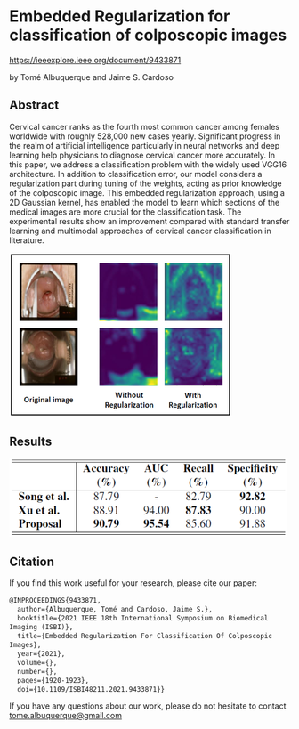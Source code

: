 # Embedded Regularization for classification of colposcopic images

https://ieeexplore.ieee.org/document/9433871

by Tomé Albuquerque and Jaime S. Cardoso

## Abstract
Cervical cancer ranks as the fourth most common cancer among females worldwide with roughly 528,000 new cases yearly. Significant progress in the realm of artificial intelligence particularly in neural networks and deep learning help physicians to diagnose cervical cancer more accurately. In this paper, we address a classification problem with the widely used VGG16 architecture. In addition to classification error, our model considers a regularization part during tuning of the weights, acting as prior knowledge of the colposcopic image. This embedded regularization approach, using a 2D Gaussian kernel, has enabled the model to learn which sections of the medical images are more crucial for the classification task. The experimental results show an improvement compared with standard transfer learning and multimodal approaches of cervical cancer classification in literature.

<img src="https://github.com/tomealbuquerque/embedded-regularization/blob/main/figures/fig1.PNG" width="400">

## Results
<img src="https://github.com/tomealbuquerque/embedded-regularization/blob/main/figures/tab1.PNG" width="500">

## Citation
If you find this work useful for your research, please cite our paper:
```
@INPROCEEDINGS{9433871,
  author={Albuquerque, Tomé and Cardoso, Jaime S.},
  booktitle={2021 IEEE 18th International Symposium on Biomedical Imaging (ISBI)}, 
  title={Embedded Regularization For Classification Of Colposcopic Images}, 
  year={2021},
  volume={},
  number={},
  pages={1920-1923},
  doi={10.1109/ISBI48211.2021.9433871}}
```

If you have any questions about our work, please do not hesitate to contact <tome.albuquerque@gmail.com>
